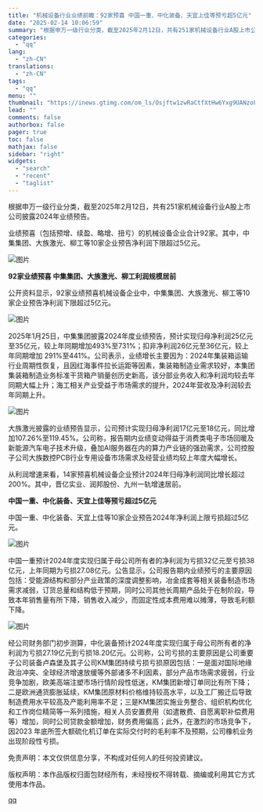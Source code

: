 ```yaml
---
title: "机械设备行业业绩前瞻：92家预喜 中国一重、中化装备、天宜上佳等预亏超5亿元"
date: "2025-02-14 10:06:59"
summary: "根据申万一级行业分类，截至2025年2月12日，共有251家机械设备行业A股上市公司披露2024年业..."
categories:
  - "qq"
lang:
  - "zh-CN"
translations:
  - "zh-CN"
tags:
  - "qq"
menu: ""
thumbnail: "https://inews.gtimg.com/om_ls/Osjftw1zwRaCtfXtHw6Yxg9UANzoF51kPWroXqK5HW0WoAA_640360/0"
lead: ""
comments: false
authorbox: false
pager: true
toc: false
mathjax: false
sidebar: "right"
widgets:
  - "search"
  - "recent"
  - "taglist"
---
```


根据申万一级行业分类，截至2025年2月12日，共有251家机械设备行业A股上市公司披露2024年业绩预告。

业绩预喜（包括预增、续盈、略增、扭亏）的机械设备企业合计92家。其中，中集集团、大族激光、柳工等10家企业预告净利润下限超过5亿元。

![图片](https://inews.gtimg.com/news_bt/OCzJCif6Gjza131w0t1yUP0XIooQkp48XCWvwtjhcQLoEAA/641)

**92家业绩预喜 中集集团、大族激光、柳工利润规模居前** 

公开资料显示，92家业绩预喜机械设备企业中，中集集团、大族激光、柳工等10家企业预告净利润下限超过5亿元。

![图片](https://inews.gtimg.com/news_bt/OQDtIM4NWx3hAPZp-RZgASwCd1aoEfmCQQwLS-9yVj9CMAA/641)

2025年1月25日，中集集团披露2024年度业绩预告，预计实现归母净利润25亿元至35亿元，较上年同期增加493%至731%；扣非净利润26亿元至36亿元，较上年同期增加 291%至441%。公司表示，业绩增长主要因为：2024年集装箱运输行业周期性恢复，且因红海事件拉长运距等因素，集装箱制造业需求较好，本集团集装箱制造业务标准干货箱产销量创历史新高，该分部业务收入和净利润均较去年同期大幅上升；海工相关产业受益于市场需求的提升，2024年营收及净利润较去年同期上升。

![图片](https://inews.gtimg.com/news_bt/OXsAIGmbq2sMkwC_E8urKYSJJdi1PRCGAVfT28oS5js80AA/641)

大族激光披露的业绩预告显示，公司预计实现归母净利润17亿元至18亿元，同比增加107.26%至119.45%。公司称，报告期内业绩变动得益于消费类电子市场回暖及新能源汽车电子技术升级，叠加AI服务器在内的算力产业链的强劲需求，公司控股子公司大族数控PCB行业专用设备市场需求及经营业绩均较上年度大幅增长。

从利润增速来看，14家预喜机械设备企业预计2024年归母净利润同比增长超过200%。其中，晋亿实业、润邦股份、九州一轨增速居前。

 **中国一重、中化装备、天宜上佳等预亏超过5亿元** 

中国一重、中化装备、天宜上佳等10家企业预告2024年净利润上限亏损超过5亿元。

![图片](https://inews.gtimg.com/news_bt/Oz9KfYWGmBpdJKfiJAyJ4m0dI1nP8KQ27Oh7tgme5JAAYAA/641)

中国一重预计2024年度实现归属于母公司所有者的净利润为亏损32亿元至亏损38亿元，上年同期为亏损27.08亿元。公告显示，公司报告期内业绩预亏的主要原因包括：受能源结构和部分产业政策的深度调整影响，冶金成套等相关装备制造市场需求减弱，订货总量和结构低于预期，同时公司其他长周期产品处于在制阶段，导致本年销售量有所下降，销售收入减少，而固定性成本费用难以摊薄，导致毛利额下降。

![图片](https://inews.gtimg.com/news_bt/OV2cNc4xuWzTgJvaTwF4XZRy4ivT8BGrCY9riYvwFTCAMAA/641)

经公司财务部门初步测算，中化装备预计2024年度实现归属于母公司所有者的净利润为亏损27.19亿元到亏损18.20亿元。公司称，公司亏损的主要原因是公司重要子公司装备卢森堡及其子公司KM集团持续亏损亏损原因包括：一是面对国际地缘政治冲突、全球经济增速放缓等外部诸多不利因素，部分产品市场需求疲弱，行业竞争加剧，欧美高端注塑市场行情阶段性低迷，KM集团新增订单同比有所下降；二是欧洲通货膨胀延续，KM集团原材料价格维持较高水平，以及工厂搬迁后导致制造费用水平较高及产能利用率不足；三是KM集团实施业务整合、组织机构优化和工作岗位精简等一系列措施，相关人员安置费用（如遣散费、自愿离职补偿费用等）增加，同时公司贷款金额增加，财务费用偏高；此外，在激烈的市场竞争下，因2023 年底所签大额硫化机订单在实际交付时的毛利率不及预期，公司橡机业务出现阶段性亏损。

免责声明：本文仅供信息分享，不构成对任何人的任何投资建议。

版权声明：本作品版权归面包财经所有，未经授权不得转载、摘编或利用其它方式使用本作品。

[qq](https://new.qq.com/rain/a/20250214A02CI500)
